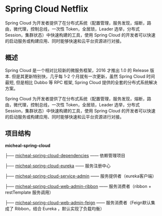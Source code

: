 # **Spring Cloud Netflix**

Spring Cloud 为开发者提供了在分布式系统（配置管理，服务发现，熔断，路由，微代理，控制总线，一次性 Token，全居琐，Leader 选举，分布式 Session，集群状态）中快速构建的工具，使用 Spring Cloud 的开发者可以快速的启动服务或构建应用、同时能够快速和云平台资源进行对接。

## 概述

Spring Cloud 是一个相对比较新的微服务框架，2016 才推出 1.0 的 Release 版本. 但是其更新特别快，几乎每 1-2 个月就有一次更新，虽然 Spring Cloud 时间最短, 但是相比 Dubbo 等 RPC 框架, Spring Cloud 提供的全套的分布式系统解决方案。

Spring Cloud 为开发者提供了在分布式系统（配置管理，服务发现，熔断，路由，微代理，控制总线，一次性 Token，全居琐，Leader 选举，分布式 Session，集群状态）中快速构建的工具，使用 Spring Cloud 的开发者可以快速的启动服务或构建应用、同时能够快速和云平台资源进行对接。

## 项目结构

**micheal-spring-cloud**

├── [micheal-spring-cloud-dependencies](https://github.com/MichaelWongK/dount-cloud-learn/tree/master/micheal-spring-cloud/micheal-spring-cloud-dependencies)    —— 依赖管理项目

├── [micheal-spring-cloud-eureka](https://github.com/MichaelWongK/dount-cloud-learn/tree/master/micheal-spring-cloud/micheal-spring-cloud-eureka)    —— 服务注册中心

├── [micheal-spring-cloud-service-admin](https://github.com/MichaelWongK/dount-cloud-learn/tree/master/micheal-spring-cloud/micheal-spring-cloud-service-admin)    —— 服务提供者（eureka客户端）

├── [micheal-spring-cloud-web-admin-ribbon](https://github.com/MichaelWongK/dount-cloud-learn/tree/master/micheal-spring-cloud-web-admin-ribbon)    —— 服务消费者（ribbon + restTemplate 服务调用）

├── [micheal-spring-cloud-web-admin-feign](https://github.com/MichaelWongK/dount-cloud-learn/tree/master/micheal-spring-cloud/micheal-spring-cloud-web-admin-feign)    —— 服务消费者（Feign默认集成了 Ribbon，结合 Eureka ，默认实现了负载均衡）

